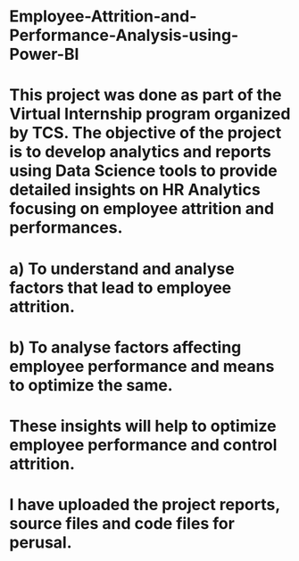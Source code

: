 # Employee-Attrition-and-Performance-Analysis-using-Power-BI
# This project was done as part of the Virtual Internship program organized by TCS. The objective of the project is to develop analytics and reports using Data Science tools to provide detailed insights on HR Analytics focusing on employee attrition and performances.
# a) To understand and analyse factors that lead to employee attrition.
# b) To analyse factors affecting employee performance and means to optimize the same.
# These insights will help to optimize employee performance and control attrition. 
# I have uploaded the project reports, source files and code files for perusal.
